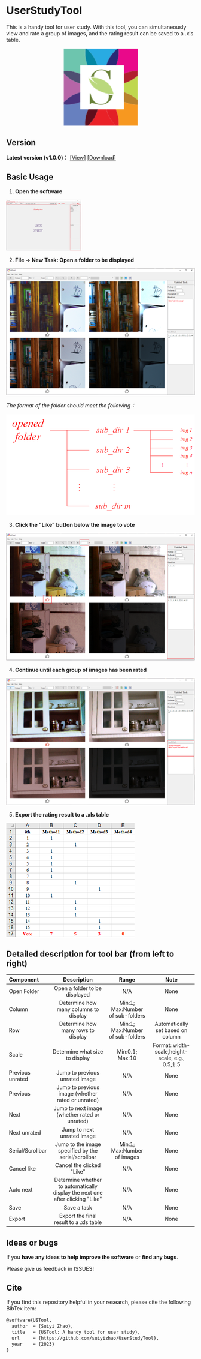 # UserStudyTool
This is a handy tool for user study. With this tool, you can simultaneously view and rate a group of images, and the rating result can be saved to a .xls table.

<div align=center><img src="./tutorials-imgs/logo/logo.png#pic_center" width="200"></div>

## Version
**Latest version (v1.0.0)：** [[View]](https://github.com/suiyizhao/UserStudyTool/releases/tag/v1.0.0) [[Download]](https://github.com/suiyizhao/UserStudyTool/releases/download/v1.0.0/USTool.exe)

## Basic Usage
1. **Open the software**

<img src="./tutorials-imgs/basic-usage/step1.png"  width="200" />

2. **File -> New Task: Open a folder to be displayed**

![step2](./tutorials-imgs/basic-usage/step2.png)

*The format of the folder should meet the following：*

![step2-folder-format](./tutorials-imgs/basic-usage/step2-folder-format.png)

3. **Click the "Like" button below the image to vote**

![step3](./tutorials-imgs/basic-usage/step3.png)

4. **Continue until each group of images has been rated**

![step4](./tutorials-imgs/basic-usage/step4.png)

5. **Export the rating result to a .xls table**

![step5](./tutorials-imgs/basic-usage/step5.png)

## Detailed description for tool bar (from left to right)

| Component         | Description                                                                     | Range                              | Note                                                     |
| :---              |              :----:                                                             |     :----:                         |    :----:                                                |
| Open Folder       | Open a folder to be displayed                                                   | N/A                                | None                                                     |
| Column            | Determine how many columns to display                                           | Min:1; Max:Number of sub-folders   | None                                                     |
| Row               | Determine how many rows to display                                              | Min:1; Max:Number of sub-folders   | Automatically set based on column                        |
| Scale             | Determine what size to display                                                  | Min:0.1; Max:10                    | Format: width-scale,height-scale, e.g., 0.5,1.5          |
| Previous unrated  | Jump to previous unrated image                                                  | N/A                                | None                                                     |
| Previous          | Jump to previous image (whether rated or unrated)                               | N/A                                | None                                                     |
| Next              | Jump to next image (whether rated or unrated)                                   | N/A                                | None                                                     |
| Next unrated      | Jump to next unrated image                                                      | N/A                                | None                                                     |
| Serial/Scrollbar  | Jump to the image specified by the serial/scrollbar                             | Min:1; Max:Number of images        | None                                                     |
| Cancel like       | Cancel the clicked "Like"                                                       | N/A                                | None                                                     |
| Auto next         | Determine whether to automatically display the next one after clicking "Like"   | N/A                                | None                                                     |
| Save              | Save a task                                                                     | N/A                                | None                                                     |
| Export            | Export the final result to a .xls table                                         | N/A                                | None                                                     |

## Ideas or bugs
If you **have any ideas to help improve the software** or **find any bugs**.

Please give us feedback in ISSUES!

## Cite
If you find this repository helpful in your research, please cite the following BibTex item:
```
@software{USTool,
  author  = {Suiyi Zhao},
  title   = {USTool: A handy tool for user study},
  url     = {https://github.com/suiyizhao/UserStudyTool},
  year    = {2023}
}
```
